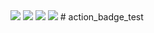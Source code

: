 <img src="https://img.shields.io/github/v/release/ckilpatrick20/action_badge_test?style=plastic">
<img src="https://img.shields.io/github/v/release/ckilpatrick20/action_badge_test">
<img src="https://img.shields.io/github/v/release/ckilpatrick20/action_badge_test?style=flat-square">
<img src="https://img.shields.io/github/v/release/ckilpatrick20/action_badge_test?style=for-the-badge">
# action_badge_test
